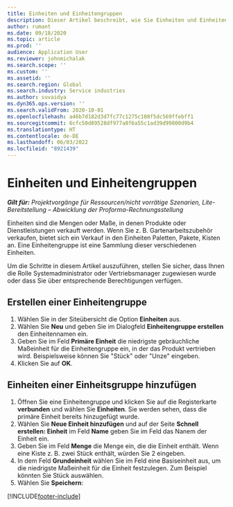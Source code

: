 ```yaml
---
title: Einheiten und Einheitengruppen
description: Dieser Artikel beschreibt, wie Sie Einheiten und Einheitengruppen in Dynamics 365 Project Operations erstellen können.
author: rumant
ms.date: 09/18/2020
ms.topic: article
ms.prod: ''
audience: Application User
ms.reviewer: johnmichalak
ms.search.scope: ''
ms.custom: ''
ms.assetid: ''
ms.search.region: Global
ms.search.industry: Service industries
ms.author: suvaidya
ms.dyn365.ops.version: ''
ms.search.validFrom: 2020-10-01
ms.openlocfilehash: a46b7d182d3d7fc77c1275c108f5dc569ffebff1
ms.sourcegitcommit: 6cfc50d89528df977a8f6a55c1ad39d99800d9b4
ms.translationtype: HT
ms.contentlocale: de-DE
ms.lasthandoff: 06/03/2022
ms.locfileid: "8921439"
---
```

# <a name="units-and-unit-groups"></a>Einheiten und Einheitengruppen

_**Gilt für:** Projektvorgänge für Ressourcen/nicht vorrätige Szenarien, Lite-Bereitstellung – Abwicklung der Proforma-Rechnungsstellung_

Einheiten sind die Mengen oder Maße, in denen Produkte oder Dienstleistungen verkauft werden. Wenn Sie z. B. Gartenarbeitszubehör verkaufen, bietet sich ein Verkauf in den Einheiten Paletten, Pakete, Kisten an. Eine Einheitengruppe ist eine Sammlung dieser verschiedenen Einheiten.

Um die Schritte in diesem Artikel auszuführen, stellen Sie sicher, dass Ihnen die Rolle Systemadministrator oder Vertriebsmanager zugewiesen wurde oder dass Sie über entsprechende Berechtigungen verfügen.

## <a name="create-a-unit-group"></a>Erstellen einer Einheitengruppe

1. Wählen Sie in der Siteübersicht die Option **Einheiten** aus.
2. Wählen Sie **Neu** und geben Sie im Dialogfeld **Einheitengruppe erstellen** den Einheitennamen ein.
3. Geben Sie im Feld **Primäre Einheit** die niedrigste gebräuchliche Maßeinheit für die Einheitengruppe ein, in der das Produkt vertrieben wird. Beispielsweise können Sie "Stück" oder "Unze" eingeben.
4. Klicken Sie auf **OK**.

## <a name="add-units-to-a-unit-group"></a>Einheiten einer Einheitsgruppe hinzufügen

1. Öffnen Sie eine Einheitengruppe und klicken Sie auf die Registerkarte **verbunden** und wählen Sie **Einheiten**. Sie werden sehen, dass die primäre Einheit bereits hinzugefügt wurde.
2. Wählen Sie **Neue Einheit hinzufügen** und auf der Seite **Schnell erstellen: Einheit** im Feld **Name** geben Sie im Feld das Nanem der Einheit ein.
3. Geben Sie im Feld **Menge** die Menge ein, die die Einheit enthält. Wenn eine Kiste z. B. zwei Stück enthält, würden Sie 2 eingeben. 
4. In dem Feld **Grundeinheit** wählen Sie im Feld eine Basiseinheit aus, um die niedrigste Maßeinheit für die Einheit festzulegen. Zum Beispiel könnten Sie Stück auswählen.
5. Wählen Sie **Speichern**:


[!INCLUDE[footer-include](../includes/footer-banner.md)]